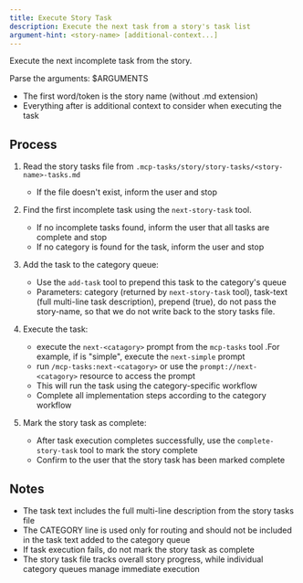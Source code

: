 ```yaml
---
title: Execute Story Task
description: Execute the next task from a story's task list
argument-hint: <story-name> [additional-context...]
---
```


Execute the next incomplete task from the story.

Parse the arguments: $ARGUMENTS
- The first word/token is the story name (without .md extension)
- Everything after is additional context to consider when executing the task

## Process

1. Read the story tasks file from `.mcp-tasks/story/story-tasks/<story-name>-tasks.md`
   - If the file doesn't exist, inform the user and stop

2. Find the first incomplete task using the `next-story-task` tool.
   - If no incomplete tasks found, inform the user that all tasks are
     complete and stop
   - If no category is found for the task, inform the user and stop

3. Add the task to the category queue:
   - Use the `add-task` tool to prepend this task to the category's
     queue
   - Parameters: category (returned by `next-story-task` tool),
     task-text (full multi-line task description), prepend (true), do
     not pass the story-name, so that we do not write back to the story
     tasks file.

4. Execute the task:
   - execute the `next-<catagory>` prompt from the `mcp-tasks` tool .For
     example, if <category> is "simple", execute the `next-simple` prompt
   - run `/mcp-tasks:next-<catagory>` or use the
     `prompt://next-<catagory>` resource to access the prompt
   - This will run the task using the category-specific workflow
   - Complete all implementation steps according to the category workflow

5. Mark the story task as complete:
   - After task execution completes successfully, use the
     `complete-story-task` tool to mark the story complete
   - Confirm to the user that the story task has been marked complete

## Notes

- The task text includes the full multi-line description from the story
  tasks file
- The CATEGORY line is used only for routing and should not be included
  in the task text added to the category queue
- If task execution fails, do not mark the story task as complete
- The story task file tracks overall story progress, while individual
  category queues manage immediate execution
